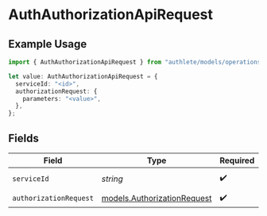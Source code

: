 # AuthAuthorizationApiRequest

## Example Usage

```typescript
import { AuthAuthorizationApiRequest } from "authlete/models/operations";

let value: AuthAuthorizationApiRequest = {
  serviceId: "<id>",
  authorizationRequest: {
    parameters: "<value>",
  },
};
```

## Fields

| Field                                                               | Type                                                                | Required                                                            | Description                                                         |
| ------------------------------------------------------------------- | ------------------------------------------------------------------- | ------------------------------------------------------------------- | ------------------------------------------------------------------- |
| `serviceId`                                                         | *string*                                                            | :heavy_check_mark:                                                  | A service ID.                                                       |
| `authorizationRequest`                                              | [models.AuthorizationRequest](../../models/authorizationrequest.md) | :heavy_check_mark:                                                  | N/A                                                                 |